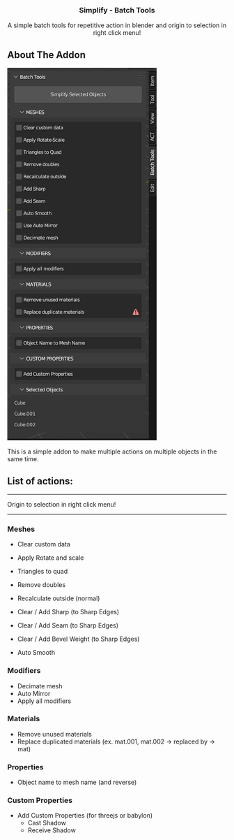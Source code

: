 <!-- PROJECT LOGO -->
<br />
<div align="center">
  <h3 align="center">Simplify - Batch Tools</h3>

  <p align="center">
    A simple batch tools for repetitive action in blender and origin to selection in right click menu!
  </p>
</div>

<!-- ABOUT THE PROJECT -->
## About The Addon

[![Product Name Screen Shot][product-screenshot]](images/capture_00.jpg)

This is a simple addon to make multiple actions on multiple objects in the same time.

## List of actions:
___
Origin to selection in right click menu!
___
### Meshes
- Clear custom data
- Apply Rotate and scale
- Triangles to quad
- Remove doubles
- Recalculate outside (normal)

- Clear / Add Sharp (to Sharp Edges)
- Clear / Add Seam (to Sharp Edges)
- Clear / Add Bevel Weight (to Sharp Edges)

- Auto Smooth

### Modifiers
- Decimate mesh
- Auto Mirror
- Apply all modifiers

### Materials
- Remove unused materials
- Replace duplicated materials (ex. mat.001, mat.002 -> replaced by -> mat)

### Properties
- Object name to mesh name (and reverse)

### Custom Properties
- Add Custom Properties (for threejs or babylon)
    - Cast Shadow
    - Receive Shadow

[product-screenshot]: images/capture_00.jpg